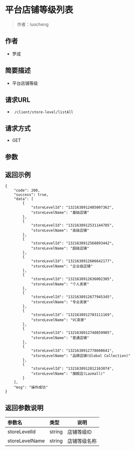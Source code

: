 # 平台店铺等级列表

> 作者：luocheng

## 作者

- 罗成
    
## 简要描述

- 平台店铺等级

## 请求URL
- ` /client/store-level/listAll`
  
## 请求方式
- GET 

## 参数
## 返回示例 

``` 
{
    "code": 200,
    "success": true,
    "data": [
        {
            "storeLevelId": "1321638912485007362",
            "storeLevelName": "基础店铺"
        },
        {
            "storeLevelId": "1321638912531144705",
            "storeLevelName": "高级店铺"
        },
        {
            "storeLevelId": "1321638912568893442",
            "storeLevelName": "超级店铺"
        },
        {
            "storeLevelId": "1321638912606642177",
            "storeLevelName": "企业级店铺"
        },
        {
            "storeLevelId": "1321638912636002305",
            "storeLevelName": "个人卖家"
        },
        {
            "storeLevelId": "1321638912677945345",
            "storeLevelName": "专业卖家"
        },
        {
            "storeLevelId": "1321638912703111169",
            "storeLevelName": "VC卖家"
        },
        {
            "storeLevelId": "1321638912740859905",
            "storeLevelName": "普通店铺"
        },
        {
            "storeLevelId": "1321638912778608641",
            "storeLevelName": "品牌店铺(Global Collection)"
        },
        {
            "storeLevelId": "1321638912812163074",
            "storeLevelName": "旗舰店(Lazmall)"
        }
    ],
    "msg": "操作成功"
}
```

## 返回参数说明

|参数名|类型|说明|
|:-----  |:-----|-----|              
|storeLevelId | string   | 店铺等级ID |
|storeLevelName | string   | 店铺等级名称 |